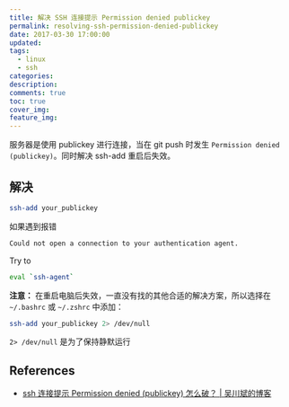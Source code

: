 ```yaml
---
title: 解决 SSH 连接提示 Permission denied publickey
permalink: resolving-ssh-permission-denied-publickey
date: 2017-03-30 17:00:00
updated:
tags:
  - linux
  - ssh
categories:
description:
comments: true
toc: true
cover_img:
feature_img:
---
```


服务器是使用 publickey 进行连接，当在 git push 时发生 `Permission denied (publickey)`。同时解决 ssh-add 重启后失效。

## 解决

```bash
ssh-add your_publickey
```

如果遇到报错

```bash
Could not open a connection to your authentication agent.
```

Try to

```bash
eval `ssh-agent`
```

<!--more -->

**注意：** 在重启电脑后失效，一直没有找的其他合适的解决方案，所以选择在 `~/.bashrc` 或 `~/.zshrc` 中添加：

```bash
ssh-add your_publickey 2> /dev/null
```

`2> /dev/null` 是为了保持静默运行

## References

- [ssh 连接提示 Permission denied (publickey) 怎么破？ | 吴川斌的博客](http://www.mr-wu.cn/ssh-permission-denied-publickey/)
